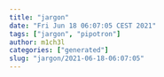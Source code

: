 ```yaml
---
title: "jargon"
date: "Fri Jun 18 06:07:05 CEST 2021"
tags: ["jargon", "pipotron"]
author: m1ch3l
categories: ["generated"]
slug: "jargon/2021-06-18-06:07:05"
---
```




